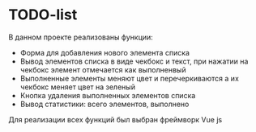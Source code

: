 # TODO-list
В данном проекте реализованы функции:

* Форма для добавления нового элемента списка
* Вывод элементов списка в виде чекбокс и текст, при нажатии на чекбокс элемент отмечается как выполненвый
* Выполненные элементы меняют цвет и перечеркиваются а их чекбокс меняет цвет на зеленый 
* Кнопка удаления выполненных элементов списка
* Вывод статистики: всего элементов, выполнено


Для реализации всех функций был выбран фреймворк Vue js
